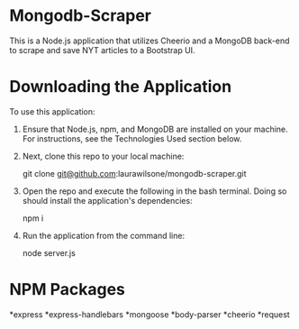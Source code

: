 # Mongodb-Scraper

This is a Node.js application that utilizes Cheerio and a MongoDB back-end to scrape and save NYT articles to a Bootstrap UI.

# Downloading the Application
To use this application:

1. Ensure that Node.js, npm, and MongoDB are installed on your machine. For instructions, see the Technologies Used section below.

2. Next, clone this repo to your local machine:

    git clone git@github.com:laurawilsone/mongodb-scraper.git

3. Open the repo and execute the following in the bash terminal. Doing so should install the application's dependencies:

    npm i

4. Run the application from the command line:

    node server.js

# NPM Packages
*express
*express-handlebars
*mongoose
*body-parser
*cheerio
*request

